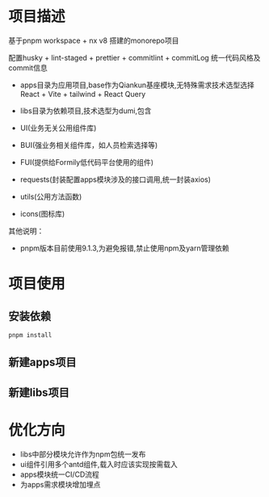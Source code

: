 # 项目描述

基于pnpm workspace + nx v8 搭建的monorepo项目

配置husky + lint-staged + prettier + commitlint + commitLog 统一代码风格及commit信息 

-   apps目录为应用项目,base作为Qiankun基座模块,无特殊需求技术选型选择React + Vite + tailwind + React Query

-   libs目录为依赖项目,技术选型为dumi,包含

  - UI(业务无关公用组件库)

  - BUI(强业务相关组件库，如人员检索选择等)

  - FUI(提供给Formily低代码平台使用的组件)

  - requests(封装配置apps模块涉及的接口调用,统一封装axios)

  - utils(公用方法函数)

  - icons(图标库)


其他说明：

- pnpm版本目前使用9.1.3,为避免报错,禁止使用npm及yarn管理依赖

# 项目使用

## 安装依赖

```bash
pnpm install
```

## 新建apps项目



## 新建libs项目





# 优化方向

- libs中部分模块允许作为npm包统一发布
- ui组件引用多个antd组件,载入时应该实现按需载入
- apps模块统一CI/CD流程
- 为apps需求模块增加埋点


